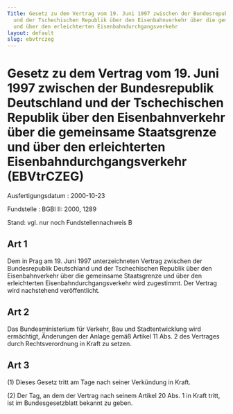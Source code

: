 ```yaml
---
Title: Gesetz zu dem Vertrag vom 19. Juni 1997 zwischen der Bundesrepublik Deutschland
  und der Tschechischen Republik über den Eisenbahnverkehr über die gemeinsame Staatsgrenze
  und über den erleichterten Eisenbahndurchgangsverkehr
layout: default
slug: ebvtrczeg
---
```


# Gesetz zu dem Vertrag vom 19. Juni 1997 zwischen der Bundesrepublik Deutschland und der Tschechischen Republik über den Eisenbahnverkehr über die gemeinsame Staatsgrenze und über den erleichterten Eisenbahndurchgangsverkehr (EBVtrCZEG)

Ausfertigungsdatum
:   2000-10-23

Fundstelle
:   BGBl II: 2000, 1289

Stand: vgl. nur noch Fundstellennachweis B

## Art 1

Dem in Prag am 19. Juni 1997 unterzeichneten Vertrag zwischen der
Bundesrepublik Deutschland und der Tschechischen Republik über den
Eisenbahnverkehr über die gemeinsame Staatsgrenze und über den
erleichterten Eisenbahndurchgangsverkehr wird zugestimmt. Der Vertrag
wird nachstehend veröffentlicht.


## Art 2

Das Bundesministerium für Verkehr, Bau und Stadtentwicklung wird
ermächtigt, Änderungen der Anlage gemäß Artikel 11 Abs. 2 des
Vertrages durch Rechtsverordnung in Kraft zu setzen.


## Art 3

(1) Dieses Gesetz tritt am Tage nach seiner Verkündung in Kraft.

(2) Der Tag, an dem der Vertrag nach seinem Artikel 20 Abs. 1 in Kraft
tritt, ist im Bundesgesetzblatt bekannt zu geben.

